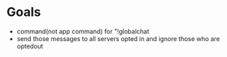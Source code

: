 # Goals
 - command(not app command) for "!globalchat
 - send those messages to all servers opted in and ignore those who are optedout